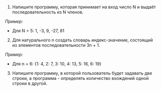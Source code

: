 1. Напишите программу, которая принимает на вход число N и выдаёт последовательность из N членов.

*Пример:*

- Для N = 5: 1, -3, 9, -27, 81

2. Для натурального n создать словарь индекс-значение, состоящий из элементов последовательности 3n + 1.

*Пример:*

- Для n = 6: {1: 4, 2: 7, 3: 10, 4: 13, 5: 16, 6: 19}

3. Напишите программу, в которой пользователь будет задавать две строки, а программа - определять количество вхождений одной строки в другой.